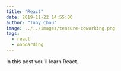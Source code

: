 ```yaml
---
title: "React"
date: 2019-11-22 14:55:00
author: "Tony Chou"
image: ../../images/tensure-coworking.png
tags:
  - react
  - onboarding
---
```


In this post you'll learn React.